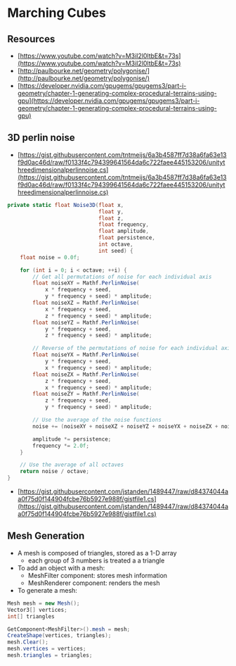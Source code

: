 # Marching Cubes
## Resources
- [https://www.youtube.com/watch?v=M3iI2l0ltbE&t=73s](https://www.youtube.com/watch?v=M3iI2l0ltbE&t=73s)
- [http://paulbourke.net/geometry/polygonise/](http://paulbourke.net/geometry/polygonise/)
- [https://developer.nvidia.com/gpugems/gpugems3/part-i-geometry/chapter-1-generating-complex-procedural-terrains-using-gpu](https://developer.nvidia.com/gpugems/gpugems3/part-i-geometry/chapter-1-generating-complex-procedural-terrains-using-gpu)

## 3D perlin noise
- [https://gist.githubusercontent.com/tntmeijs/6a3b4587ff7d38a6fa63e13f9d0ac46d/raw/f0133f4c794399641564da6c722faee445153206/unitythreedimensionalperlinnoise.cs](https://gist.githubusercontent.com/tntmeijs/6a3b4587ff7d38a6fa63e13f9d0ac46d/raw/f0133f4c794399641564da6c722faee445153206/unitythreedimensionalperlinnoise.cs)
```c#
private static float Noise3D(float x, 
                             float y, 
                             float z, 
                             float frequency, 
                             float amplitude, 
                             float persistence, 
                             int octave, 
                             int seed) {
    float noise = 0.0f;

    for (int i = 0; i < octave; ++i) {
        // Get all permutations of noise for each individual axis
        float noiseXY = Mathf.PerlinNoise(
            x * frequency + seed, 
            y * frequency + seed) * amplitude;
        float noiseXZ = Mathf.PerlinNoise(
            x * frequency + seed, 
            z * frequency + seed) * amplitude;
        float noiseYZ = Mathf.PerlinNoise(
            y * frequency + seed, 
            z * frequency + seed) * amplitude;

        // Reverse of the permutations of noise for each individual axis
        float noiseYX = Mathf.PerlinNoise(
            y * frequency + seed, 
            x * frequency + seed) * amplitude;
        float noiseZX = Mathf.PerlinNoise(
            z * frequency + seed, 
            x * frequency + seed) * amplitude;
        float noiseZY = Mathf.PerlinNoise(
            z * frequency + seed, 
            y * frequency + seed) * amplitude;

        // Use the average of the noise functions
        noise += (noiseXY + noiseXZ + noiseYZ + noiseYX + noiseZX + noiseZY) / 6.0f;

        amplitude *= persistence;
        frequency *= 2.0f;
    }

    // Use the average of all octaves
    return noise / octave;
}
```
- [https://gist.githubusercontent.com/jstanden/1489447/raw/d84374044aa0f75d0f144904fcbe76b5927e988f/gistfile1.cs](https://gist.githubusercontent.com/jstanden/1489447/raw/d84374044aa0f75d0f144904fcbe76b5927e988f/gistfile1.cs)

## Mesh Generation
- A mesh is composed of triangles, stored as a 1-D array
    - each group of 3 numbers is treated a a triangle
- To add an object with a mesh:
    - MeshFilter component: stores mesh information
    - MeshRenderer component: renders the mesh
- To generate a mesh:

```c#
Mesh mesh = new Mesh();
Vector3[] vertices;
int[] triangles

GetComponent<MeshFilter>().mesh = mesh;
CreateShape(vertices, triangles);
mesh.Clear();
mesh.vertices = vertices;
mesh.triangles = triangles;
```
